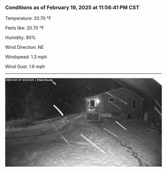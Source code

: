 ### Conditions as of February 19, 2025 at 11:56:41 PM CST 

Temperature: 20.70 &deg;F

Feels like: 20.70 &deg;F

Humidity: 80%

Wind Direction: NE

Windspeed: 1.3 mph

Wind Gust: 1.6 mph

---

<img src="./images/latest.jpeg"/>

